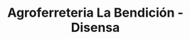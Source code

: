 ---
title: "Agroferreteria La Bendición - Disensa"
url: /san-pedro-puxtla/agroferreteria-la-bendicion-disensa/
shop: herramientas
---